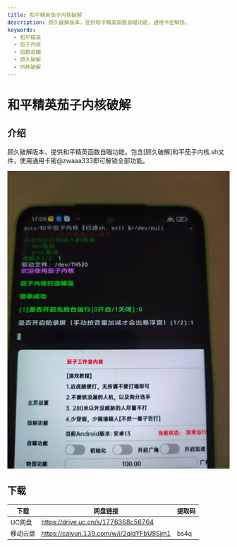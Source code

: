 ```yaml
---
title: 和平精英茄子内核破解
description: 顾久破解版本，提供和平精英函数自瞄功能，通用卡密解锁。
keywords:
  - 和平精英
  - 茄子内核
  - 函数自瞄
  - 顾久破解
  - 内核破解
---
```


# 和平精英茄子内核破解

## 介绍
顾久破解版本，提供和平精英函数自瞄功能。包含[顾久破解]和平茄子内核.sh文件，使用通用卡密@zwaaa333即可解锁全部功能。

![和平精英茄子内核破解](image.png)

## 下载

| 下载 | 网盘链接 | 提取码 |
| ---- | -------- | ------------ |
| UC网盘 | https://drive.uc.cn/s/1776368c56764 |  |
| 移动云盘 | https://caiyun.139.com/w/i/2qidYFbU9Sjm1 | bs4q |
